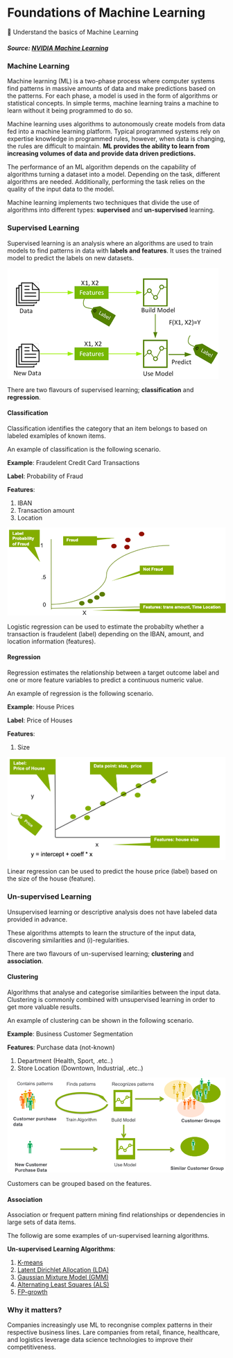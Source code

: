 # Foundations of Machine Learning
📌 Understand the basics of Machine Learning
##### Source: [NVIDIA Machine Learning](https://www.nvidia.com/en-us/glossary/machine-learning/)
### Machine Learning
Machine learning (ML) is a two-phase process where computer systems find patterns in massive amounts of data and make predictions based on the patterns. For each phase, a model is used in the form of algorithms or statistical concepts. In simple terms, machine learning trains a machine to learn without it being programmed to do so.

Machine learning uses algorithms to autonomously create models from data fed into a machine learning platform. Typical programmed systems rely on expertise knowledge in programmed rules, however, when data is changing, the rules are difficult to maintain. **ML provides the ability to learn from increasing volumes of data and provide data driven predictions.**

The performance of an ML algorithm depends on the capability of algorithms turning a dataset into a model. Depending on the task, different algorithms are needed. Additionally, performing the task relies on the quality of the input data to the model.

Machine learning implements two techniques that divide the use of algorithms into different types: **supervised** and **un-supervised** learning.
### Supervised Learning
Supervised learning is an analysis where an algorithms are used to train models to find patterns in data with **labels and features**. It uses the trained model to predict the labels on new datasets.

![Supervised Learning](Resources/supervised_learning.png)

There are two flavours of supervised learning; **classification** and **regression**.

#### Classification
Classification identifies the category that an item belongs to based on labeled examlples of known items.

An example of classification is the following scenario.

**Example**: Fraudelent Credit Card Transactions

**Label**: Probability of Fraud

**Features**:
1. IBAN
2. Transaction amount
3. Location

![Classification](Resources/classification.png)

Logistic regression can be used to estimate the probabilty whether a transaction is fraudelent (label) depending on the IBAN, amount, and location information (features).

#### Regression
Regression estimates the relationship between a target outcome label and one or more feature variables to predict a continuous numeric value.

An example of regression is the following scenario.

**Example**: House Prices

**Label**: Price of Houses

**Features**:
1. Size

![Regression](Resources/regression.png)

Linear regression can be used to predict the house price (label) based on the size of the house (feature).

### Un-supervised Learning
Unsupervised learning or descriptive analysis does not have labeled data provided in advance.

These algorithms attempts to learn the structure of the input data, discovering similarities and (i)-regularities.

There are two flavours of un-supervised learning; **clustering** and **association**.

#### Clustering
Algorithms that analyse and categorise similarities between the input data. Clustering is commonly combined with unsupervised learning in order to get more valuable results.

An example of clustering can be shown in the following scenario.

**Example**: Business Customer Segmentation

**Features**: Purchase data (not-known)
1. Department (Health, Sport, .etc..)
2. Store Location (Downtown, Industrial, .etc..)

![Clustering](Resources/clustering.png)

Customers can be grouped based on the features.

#### Association
Association or frequent pattern mining find relationships or dependencies in large sets of data items.

The followig are some examples of un-supervised learning algorithms.

**Un-supervised Learning Algorithms**:
1. [K-means](https://en.wikipedia.org/wiki/K-means_clustering)
2. [Latent Dirichlet Allocation (LDA)](https://en.wikipedia.org/wiki/Latent_Dirichlet_allocation)
3. [Gaussian Mixture Model (GMM)](https://www.mathworks.com/help/stats/clustering-using-gaussian-mixture-models.html)
4. [Alternating Least Squares (ALS)](https://sophwats.github.io/2018-04-05-gentle-als.html)
5. [FP-growth](https://www.softwaretestinghelp.com/fp-growth-algorithm-data-mining/)

### Why it matters?
Companies increasingly use ML to recongnise complex patterns in their respective business lines. Lare companies from retail, finance, healthcare, and logistics leverage data science technologies to improve their competitiveness.

